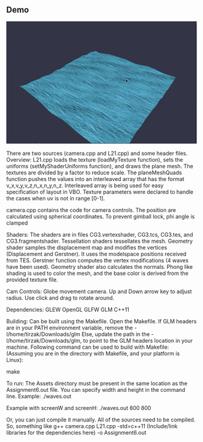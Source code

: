 ## Demo
![Image Description](./Assets/Front.jpg)


There are two sources (camera.cpp and L21.cpp) and some header files.
Overview:
L21.cpp loads the texture (loadMyTexture function), sets the uniforms (setMyShaderUniforms function), and draws the plane mesh. The textures are divided by a factor to reduce scale. 
The planeMeshQuads function pushes the values into an interleaved array
that has the format v_x,v_y,v_z,n_x,n_y,n_z. Interleaved array is being used for easy specification of layout in VBO.
Texture parameters were declared to handle the cases when uv is not in range [0-1].

camera.cpp contains the code for camera controls. The position are calculated using spherical coordinates. To prevent gimball lock, phi angle is clamped

Shaders: 
The shaders are in files CG3.vertexshader, CG3.tcs, CG3.tes, and CG3.fragmentshader. 
Tessellation shaders tessellates the mesh. Geometry shader samples the displacement map and modifies the vertices (Displacement and Gerstner). It uses the modelspace positions received from TES. Gerstner function computes the vertex modifications (4 waves have been used). 
Geometry shader also calculates the normals.
Phong like shading is used to color the mesh, and the base color is derived from the provided texture file. 

Cam Controls:
Globe movement camera. Up and Down arrow key to adjust radius. Use click and drag to rotate around.

Dependencies:
GLEW 
OpenGL 
GLFW 
GLM
C++11

Building:
Can be built using the Makefile.
Open the Makefile. If GLM headers are in your PATH environment variable, remove the -I/home/tirzak/Downloads/glm
Else, update the path in the -I/home/tirzak/Downloads/glm, to point to the GLM headers location in your machine.
Following command can be used to build with Makefile: (Assuming you are in the directory with Makefile, and your platform is Linux):

make


To run:
The Assets directory must be present in the same location as the Assignment6.out file.
You can specify width and height in the command line.
Example:
./waves.out 

Example with screenW and screenH:
./waves.out 800 800

Or, you can just compile it manually. All of the sources need to be compiled. So, something like 
g++ camera.cpp L21.cpp -std=c++11 (Include/link libraries for the dependencies here) -o Assignment6.out
